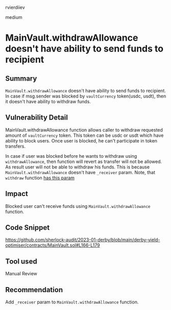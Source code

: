 rvierdiiev

medium

# MainVault.withdrawAllowance doesn't have ability to send funds to recipient

## Summary
`MainVault.withdrawAllowance` doesn't have ability to send funds to recipient. In case if msg.sender was blocked by `vaultCurrency` token(usdc, usdt), then it doesn't have ability to withdraw funds.
## Vulnerability Detail
MainVault.withdrawAllowance function allows caller to withdraw requested amount of `vaultCurrency` token. This token can be usdc or usdt which have ability to block users. Once user is blocked, he can't participate in token transfers.

In case if user was blocked before he wants to withdraw using `withdrawAllowance`, then function will revert as transfer will not be allowed. As result user will not be able to withdraw his funds.
This is because `MainVault.withdrawAllowance` doesn't have `_receiver` param. Note, that `withdraw` function [has this param](https://github.com/sherlock-audit/2023-01-derby/blob/main/derby-yield-optimiser/contracts/MainVault.sol#L133)
## Impact
Blocked user can't receive funds using `MainVault.withdrawAllowance` function.
## Code Snippet
https://github.com/sherlock-audit/2023-01-derby/blob/main/derby-yield-optimiser/contracts/MainVault.sol#L166-L179
## Tool used

Manual Review

## Recommendation
Add `_receiver` param to `MainVault.withdrawAllowance` function.